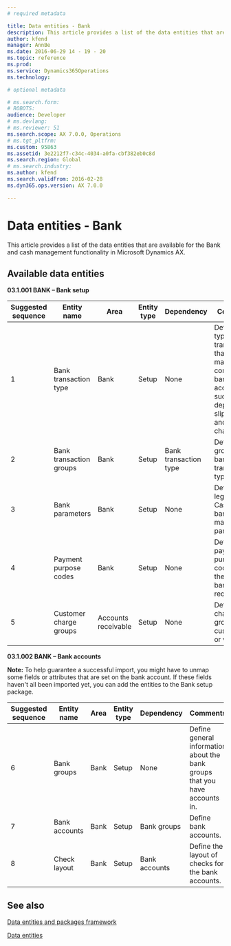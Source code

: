 ```yaml
---
# required metadata

title: Data entities - Bank
description: This article provides a list of the data entities that are available for the Bank and cash management functionality in Microsoft Dynamics AX.
author: kfend
manager: AnnBe
ms.date: 2016-06-29 14 - 19 - 20
ms.topic: reference
ms.prod: 
ms.service: Dynamics365Operations
ms.technology: 

# optional metadata

# ms.search.form: 
# ROBOTS: 
audience: Developer
# ms.devlang: 
# ms.reviewer: 51
ms.search.scope: AX 7.0.0, Operations
# ms.tgt_pltfrm: 
ms.custom: 95863
ms.assetid: 3e2212f7-c34c-4034-a0fa-cbf382eb0c8d
ms.search.region: Global
# ms.search.industry: 
ms.author: kfend
ms.search.validFrom: 2016-02-28
ms.dyn365.ops.version: AX 7.0.0

---
```


# Data entities - Bank

This article provides a list of the data entities that are available for the Bank and cash management functionality in Microsoft Dynamics AX.

Available data entities
-----------------------

**03.1.001 BANK – Bank setup**

| Suggested sequence | Entity name             | Area                | Entity type | Dependency            | Comments                                                                                                                    |
|--------------------|-------------------------|---------------------|-------------|-----------------------|-----------------------------------------------------------------------------------------------------------------------------|
| 1                  | Bank transaction type   | Bank                | Setup       | None                  | Define the types of transactions that are made in company bank accounts, such as deposit slips, fees, and interest charges. |
| 2                  | Bank transaction groups | Bank                | Setup       | Bank transaction type | Define groups of bank transaction types.                                                                                    |
| 3                  | Bank parameters         | Bank                | Setup       | None                  | Define the legal entity’s Cash and bank management parameters.                                                              |
| 4                  | Payment purpose codes   | Bank                | Setup       | None                  | Define payment purpose codes for the central bank, if it’s required.                                                        |
| 5                  | Customer charge groups  | Accounts receivable | Setup       | None                  | Define charges groups for customers or vendors.                                                                             |

**03.1.002 BANK – Bank accounts**

**Note:** To help guarantee a successful import, you might have to unmap some fields or attributes that are set on the bank account. If these fields haven't all been imported yet, you can add the entities to the Bank setup package.

| Suggested sequence | Entity name   | Area | Entity type | Dependency    | Comments                                                                    |
|--------------------|---------------|------|-------------|---------------|-----------------------------------------------------------------------------|
| 6                  | Bank groups   | Bank | Setup       | None          | Define general information about the bank groups that you have accounts in. |
| 7                  | Bank accounts | Bank | Setup       | Bank groups   | Define bank accounts.                                                       |
| 8                  | Check layout  | Bank | Setup       | Bank accounts | Define the layout of checks for the bank accounts.                          |

See also
--------

[Data entities and packages framework](data-entities-data-packages.md)

[Data entities](data-entities.md)

